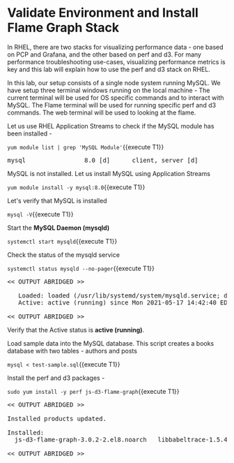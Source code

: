 # Validate Environment and Install Flame Graph Stack

In RHEL, there are two stacks for visualizing performance data - one based on PCP and Grafana, and the other based on perf and d3. For many performance troubleshooting use-cases, visualizing performance metrics is key and this lab will explain how to use the perf and d3 stack on RHEL.

In this lab, our setup consists of a single node system running MySQL. We have setup three terminal windows running on the local machine - The current terminal will be used for OS specific commands and to interact with MySQL. The Flame terminal will be used for running specific perf and d3 commands. The web terminal will be used to looking at the flame.

Let us use RHEL Application Streams to check if the MySQL module has been installed - 

`yum module list | grep 'MySQL Module'`{{execute T1}}

<pre class="file">
mysql                8.0 [d]      client, server [d]                       MySQL Module
</pre>

MySQL is not installed. Let us install MySQL using Application Streams

`yum module install -y mysql:8.0`{{execute T1}}

Let's verify that MySQL is installed 

`mysql -V`{{execute T1}}

Start the __MySQL Daemon (mysqld)__  

`systemctl start mysqld`{{execute T1}}

Check the status of the mysqld service 

`systemctl status mysqld --no-pager`{{execute T1}}

<pre class="file">
<< OUTPUT ABRIDGED >>

   Loaded: loaded (/usr/lib/systemd/system/mysqld.service; disabled; vendor preset: disabled)
   Active: active (running) since Mon 2021-05-17 14:42:40 EDT; 6s ago
   
<< OUTPUT ABRIDGED >>
</pre>

Verify that the Active status is __active (running)__.

Load sample data into the MySQL database. This script creates a books database with two tables - authors and posts

`mysql < test-sample.sql`{{execute T1}}

Install the perf and d3 packages -

`sudo yum install -y perf js-d3-flame-graph`{{execute T1}}

<pre class="file">
<< OUTPUT ABRIDGED >>

Installed products updated.

Installed:
  js-d3-flame-graph-3.0.2-2.el8.noarch   libbabeltrace-1.5.4-3.el8.x86_64   libbpf-0.0.8-4.el8.x86_64   perf-4.18.0-240.22.1.el8_3.x86_64  

<< OUTPUT ABRIDGED >>
</pre>
